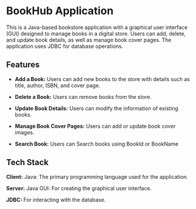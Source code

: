 
# BookHub Application

This is a Java-based bookstore application with a graphical user interface (GUI) designed to manage books in a digital store. Users can add, delete, and update book details, as well as manage book cover pages. The application uses JDBC for database operations.




## Features

- **Add a Book:** Users can add new books to the store with details such as title, author, ISBN, and cover page.
- **Delete a Book:** Users can remove books from the store.

- **Update Book Details:** Users can modify the information of existing books.

- **Manage Book Cover Pages:** Users can add or update book cover images.

- **Search Book:** Users can Search books using BookId or BookName



## Tech Stack

**Client:** Java: The primary programming language used for the application.


**Server:** Java GUI: For creating the graphical user interface.

**JDBC:** For interacting with the database.



